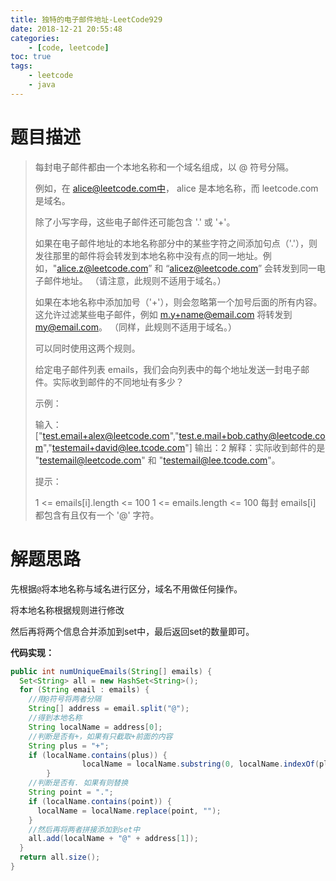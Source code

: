```yaml
---
title: 独特的电子邮件地址-LeetCode929
date: 2018-12-21 20:55:48
categories: 
	- [code, leetcode]
toc: true
tags: 
	- leetcode
	- java
---
```


# 题目描述

>  每封电子邮件都由一个本地名称和一个域名组成，以 @ 符号分隔。
>
> 例如，在 alice@leetcode.com中， alice 是本地名称，而 leetcode.com 是域名。
>
> 除了小写字母，这些电子邮件还可能包含 '.' 或 '+'。
>
> 如果在电子邮件地址的本地名称部分中的某些字符之间添加句点（'.'），则发往那里的邮件将会转发到本地名称中没有点的同一地址。例如，"alice.z@leetcode.com” 和 “alicez@leetcode.com” 会转发到同一电子邮件地址。 （请注意，此规则不适用于域名。）
>
> 如果在本地名称中添加加号（'+'），则会忽略第一个加号后面的所有内容。这允许过滤某些电子邮件，例如 m.y+name@email.com 将转发到 my@email.com。 （同样，此规则不适用于域名。）
>
> 可以同时使用这两个规则。
>
> 给定电子邮件列表 emails，我们会向列表中的每个地址发送一封电子邮件。实际收到邮件的不同地址有多少？
>
> 示例：
>
> 输入：["test.email+alex@leetcode.com","test.e.mail+bob.cathy@leetcode.com","testemail+david@lee.tcode.com"]
> 输出：2
> 解释：实际收到邮件的是 "testemail@leetcode.com" 和 "testemail@lee.tcode.com"。
>
>
> 提示：
>
> 1 <= emails[i].length <= 100
> 1 <= emails.length <= 100
> 每封 emails[i] 都包含有且仅有一个 '@' 字符。

<!--more-->

# 解题思路

先根据`@`将本地名称与域名进行区分，域名不用做任何操作。

将本地名称根据规则进行修改

然后再将两个信息合并添加到set中，最后返回set的数量即可。

**代码实现：**

```java
public int numUniqueEmails(String[] emails) {
  Set<String> all = new HashSet<String>();
  for (String email : emails) {
    //用@符号将两者分隔
    String[] address = email.split("@");
    //得到本地名称
    String localName = address[0];
    //判断是否有+，如果有只截取+前面的内容
    String plus = "+";
    if (localName.contains(plus)) {
				localName = localName.substring(0, localName.indexOf(plus));
		}
    //判断是否有. 如果有则替换
    String point = ".";
    if (localName.contains(point)) {
      localName = localName.replace(point, "");
    }
    //然后再将两者拼接添加到set中
    all.add(localName + "@" + address[1]);
  }
  return all.size();
}
```

